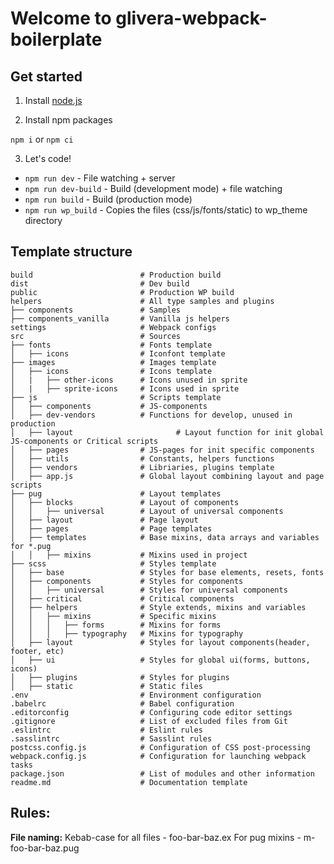 # Welcome to glivera-webpack-boilerplate

## Get started

1. Install [node.js](https://nodejs.org/)

2. Install npm packages

`npm i` or `npm ci`

3. Let's code!

- `npm run dev` - File watching + server
- `npm run dev-build` - Build (development mode) + file watching
- `npm run build` - Build (production mode)
- `npm run wp_build` - Copies the files (css/js/fonts/static) to wp_theme directory

## Template structure

```
build                        # Production build
dist                         # Dev build
public                       # Production WP build
helpers                      # All type samples and plugins
├── components               # Samples
├── components_vanilla       # Vanilla js helpers
settings                     # Webpack configs
src                          # Sources
├── fonts                    # Fonts template
│   ├── icons                # Iconfont template
├── images                   # Images template
│   ├── icons                # Icons template
│   |   ├── other-icons      # Icons unused in sprite
│   |   ├── sprite-icons     # Icons used in sprite
├── js                       # Scripts template
│   ├── components           # JS-components
│   ├── dev-vendors          # Functions for develop, unused in production
│   ├── layout					     # Layout function for init global JS-components or Critical scripts
│   ├── pages                # JS-pages for init specific components
│   ├── utils                # Constants, helpers functions
│   ├── vendors              # Libriaries, plugins template
│   ├── app.js             	 # Global layout combining layout and page scripts
├── pug                      # Layout templates
│   ├── blocks               # Layout of components
│   │   ├── universal        # Layout of universal components
│   ├── layout               # Page layout
│   ├── pages                # Page templates
│   ├── templates            # Base mixins, data arrays and variables for *.pug
│   │   ├── mixins           # Mixins used in project
├── scss                     # Styles template
│   ├── base                 # Styles for base elements, resets, fonts
│   ├── components           # Styles for components
│   │   ├── universal        # Styles for universal components
│   ├── critical             # Critical components
│   ├── helpers              # Style extends, mixins and variables
│   │   ├── mixins           # Specific mixins
│   │   │   ├── forms        # Mixins for forms
│   │   │   ├── typography   # Mixins for typography
│   ├── layout             	 # Styles for layout components(header, footer, etc)
│   ├── ui                   # Styles for global ui(forms, buttons, icons)
│   ├── plugins              # Styles for plugins
│   ├── static               # Static files
.env                         # Environment configuration
.babelrc                     # Babel configuration
.editorconfig                # Configuring code editor settings
.gitignore                   # List of excluded files from Git
.eslintrc                    # Eslint rules
.sasslintrc                  # Sasslint rules
postcss.config.js            # Configuration of CSS post-processing
webpack.config.js            # Configuration for launching webpack tasks
package.json                 # List of modules and other information
readme.md                    # Documentation template
```

## Rules:

**File naming:**
Kebab-case for all files - foo-bar-baz.ex
For pug mixins - m-foo-bar-baz.pug
#
